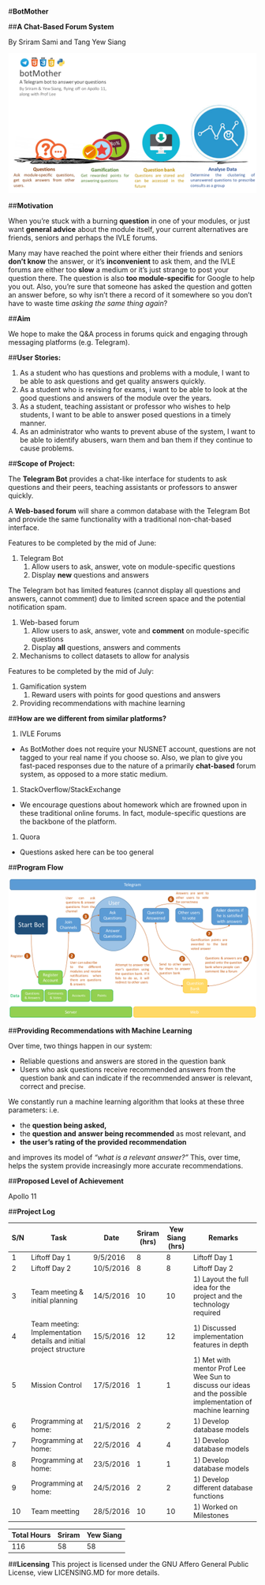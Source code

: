 #**BotMother**

##**A Chat-Based Forum System**

By Sriram Sami and Tang Yew Siang

![orbital_slide.png](assets/orbital_slide.png)

##**Motivation**

When you’re stuck with a burning **question** in one of your modules, or just want **general advice** about the module itself, your current alternatives are friends, seniors and perhaps the IVLE forums.

Many may have reached the point where either their friends and seniors **don’t know** the answer, or it’s **inconvenient** to ask them, and the IVLE forums are either too **slow** a medium or it’s just strange to post your question there. The question is also **too module-specific** for Google to help you out. Also, you’re sure that someone has asked the question and gotten an answer before, so why isn’t there a record of it somewhere so you don’t have to waste time _asking the same thing again_?

##**Aim**

We hope to make the Q&A process in forums quick and engaging through messaging platforms (e.g. Telegram).

##**User Stories:**

1.  As a student who has questions and problems with a module, I want to be able to ask questions and get quality answers quickly.
2.  As a student who is revising for exams, i want to be able to look at the good questions and answers of the module over the years.
3.  As a student, teaching assistant or professor who wishes to help students, I want to be able to answer posed questions in a timely manner.
4.  As an administrator who wants to prevent abuse of the system, I want to be able to identify abusers, warn them and ban them if they continue to cause problems.

##**Scope of Project:**

The **Telegram Bot** provides a chat-like interface for students to ask questions and their peers, teaching assistants or professors to answer quickly.

A **Web-based forum** will share a common database with the Telegram Bot and provide the same functionality with a traditional non-chat-based interface.

Features to be completed by the mid of June:

1.  Telegram Bot
    1.  Allow users to ask, answer, vote on module-specific questions
    2.  Display **new** questions and answers

The Telegram bot has limited features (cannot display all questions and answers, cannot comment) due to limited screen space and the potential notification spam.

1.  Web-based forum
    1.  Allow users to ask, answer, vote and **comment** on module-specific questions
    2.  Display **all** questions, answers and comments
2.  Mechanisms to collect datasets to allow for analysis

Features to be completed by the mid of July:

1.  Gamification system
    1.  Reward users with points for good questions and answers
2.  Providing recommendations with machine learning

##**How are we different from similar platforms?**

1.  IVLE Forums

*   As BotMother does not require your NUSNET account, questions are not tagged to your real name if you choose so. Also, we plan to give you fast-paced responses due to the nature of a primarily **chat-based** forum system, as opposed to a more static medium.

1.  StackOverflow/StackExchange

*   We encourage questions about homework which are frowned upon in these traditional online forums. In fact, module-specific questions are the backbone of the platform.

1.  Quora

*   Questions asked here can be too general

##**Program Flow**

![workflow.png](assets/workflow.png)

##**Providing Recommendations with Machine Learning**

Over time, two things happen in our system:

*   Reliable questions and answers are stored in the question bank
*   Users who ask questions receive recommended answers from the question bank and can indicate if the recommended answer is relevant, correct and precise.

We constantly run a machine learning algorithm that looks at these three parameters: i.e.

*   the **question being asked,**
*   the **question and** **answer being recommended** as most relevant, and
*   **the user’s rating of the provided recommendation**

and improves its model of _“what is a relevant answer?”_ This, over time, helps the system provide increasingly more accurate recommendations.

##**Proposed Level of Achievement**

Apollo 11

##**Project Log**

| S/N | Task | Date | Sriram (hrs) | Yew Siang (hrs) | Remarks |
| --- | --- | --- | --- | --- | --- |
| 1 | Liftoff Day 1 | 9/5/2016 | 8 | 8 | Liftoff Day 1 |
| 2 | Liftoff Day 2 | 10/5/2016 | 8 | 8 | Liftoff Day 2 |
| 3 | Team meeting & initial planning | 14/5/2016 | 10 | 10 | 1) Layout the full idea for the project and the technology required |
| 4 | Team meeting: Implementation details and initial project structure | 15/5/2016 | 12 | 12 | 1) Discussed implementation features in depth |
| 5 | Mission Control | 17/5/2016 | 1 | 1 | 1) Met with mentor Prof Lee Wee Sun to discuss our ideas and the possible implementation of machine learning |
| 6 | Programming at home: | 21/5/2016 | 2 | 2 | 1) Develop database models |
| 7 | Programming at home: | 22/5/2016 | 4 | 4 | 1) Develop database models |
| 8 | Programming at home: | 23/5/2016 | 1 | 1 | 1) Develop database models |
| 9 | Programming at home: | 24/5/2016 | 2 | 2 | 1) Develop different database functions |
| 10 | Team meetting | 28/5/2016 | 10 | 10 | 1) Worked on Milestones |

| Total Hours | Sriram | Yew Siang |
| --- | --- | --- |
| 116 | 58 | 58 |

##**Licensing**
This project is licensed under the GNU Affero General Public License, view LICENSING.MD
for more details.

